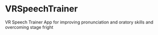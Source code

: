# VRSpeechTrainer
VR Speech Trainer App for improving pronunciation and oratory skills and overcoming stage fright
